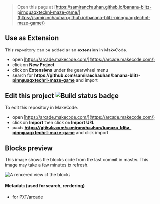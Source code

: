  


> Open this page at [https://samiranchauhan.github.io/banana-blitz-pinnguaqxtechnl-maze-game/](https://samiranchauhan.github.io/banana-blitz-pinnguaqxtechnl-maze-game/)

## Use as Extension

This repository can be added as an **extension** in MakeCode.

* open [https://arcade.makecode.com/](https://arcade.makecode.com/)
* click on **New Project**
* click on **Extensions** under the gearwheel menu
* search for **https://github.com/samiranchauhan/banana-blitz-pinnguaqxtechnl-maze-game** and import

## Edit this project ![Build status badge](https://github.com/samiranchauhan/banana-blitz-pinnguaqxtechnl-maze-game/workflows/MakeCode/badge.svg)

To edit this repository in MakeCode.

* open [https://arcade.makecode.com/](https://arcade.makecode.com/)
* click on **Import** then click on **Import URL**
* paste **https://github.com/samiranchauhan/banana-blitz-pinnguaqxtechnl-maze-game** and click import

## Blocks preview

This image shows the blocks code from the last commit in master.
This image may take a few minutes to refresh.

![A rendered view of the blocks](https://github.com/samiranchauhan/banana-blitz-pinnguaqxtechnl-maze-game/raw/master/.github/makecode/blocks.png)

#### Metadata (used for search, rendering)

* for PXT/arcade
<script src="https://makecode.com/gh-pages-embed.js"></script><script>makeCodeRender("{{ site.makecode.home_url }}", "{{ site.github.owner_name }}/{{ site.github.repository_name }}");</script>
